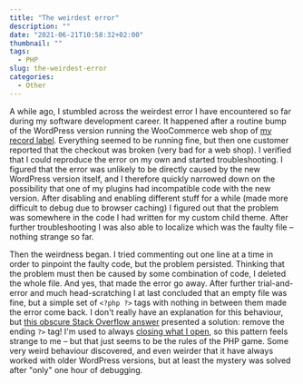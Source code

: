 ```yaml
---
title: "The weirdest error"
description: ""
date: "2021-06-21T10:58:32+02:00"
thumbnail: ""
tags:
  - PHP
slug: the-weirdest-error
categories:
  - Other
---
```


A while ago, I stumbled across the weirdest error I have encountered so far during my software development career. It happened after a routine bump of the WordPress version running the WooCommerce web shop of [my record label](https://www.jawbreaker.se/). Everything seemed to be running fine, but then one customer reported that the checkout was broken (very bad for a web shop). I verified that I could reproduce the error on my own and started troubleshooting. I figured that the error was unlikely to be directly caused by the new WordPress version itself, and I therefore quickly narrowed down on the possibility that one of my plugins had incompatible code with the new version. After disabling and enabling different stuff for a while (made more difficult to debug due to browser caching) I figured out that the problem was somewhere in the code I had written for my custom child theme. After further troubleshooting I was also able to localize which was the faulty file – nothing strange so far. 

Then the weirdness began. I tried commenting out one line at a time in order to pinpoint the faulty code, but the problem persisted. Thinking that the problem must then be caused by some combination of code, I deleted the whole file. And yes, that made the error go away. After further trial-and-error and much head-scratching I at last concluded that an empty file was fine, but a simple set of `<?php ?>` tags with nothing in between them made the error come back. I don't really have an explanation for this behaviour, but [this obscure Stack Overflow answer](https://stackoverflow.com/a/27108359/948942) presented a solution: remove the ending `?>` tag! I'm used to always [closing what I open](https://www.informit.com/articles/article.aspx?p=2982114&seqNum=4), so this pattern feels strange to me – but that just seems to be the rules of the PHP game. Some very weird behaviour discovered, and even weirder that it have always worked with older WordPress versions, but at least the mystery was solved after "only" one hour of debugging.
